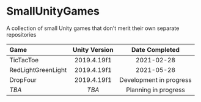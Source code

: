 # SmallUnityGames
A collection of small Unity games that don't merit their own separate repositories

| Game               | Unity Version | Date Completed          |
| :----------------- | :-----------: | :---------------------: |
| TicTacToe          | 2019.4.19f1   | 2021-02-28              |
| RedLightGreenLight | 2019.4.19f1   | 2021-05-28              |
| DropFour           | 2019.4.19f1   | Development in progress |
| *TBA*              | *TBA*         | Planning in progress    |
